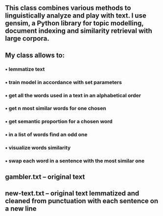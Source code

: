 ## This class combines various methods to linguistically analyze and play with text. I use gensim, a Python library for topic modelling, document indexing and similarity retrieval with large corpora.

## My class allows to:
### • lemmatize text
### • train model in accordance with set parameters
### • get all the words used in a text in an alphabetical order
### • get n most similar words for one chosen
### • get semantic proportion for a chosen word
### • in a list of words find an odd one
### • visualize words similarity 
### • swap each word in a sentence with the most similar one

## gambler.txt – original text
## new-text.txt – original text lemmatized and cleaned from punctuation with each sentence on a new line
